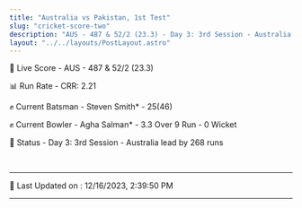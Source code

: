 ```yaml
---
title: "Australia vs Pakistan, 1st Test"
slug: "cricket-score-two"
description: "AUS - 487 & 52/2 (23.3) - Day 3: 3rd Session - Australia lead by 268 runs."
layout: "../../layouts/PostLayout.astro"
---
```


🔴 Live Score - AUS - 487 & 52/2 (23.3)  

📊 Run Rate - CRR: 2.21  

✊ Current Batsman - Steven Smith* - 25(46)  

✊ Current Bowler - Agha Salman* - 3.3 Over 9 Run - 0 Wicket  

📑 Status - Day 3: 3rd Session - Australia lead by 268 runs

<br />

***

📝 Last Updated on : 12/16/2023, 2:39:50 PM

***

